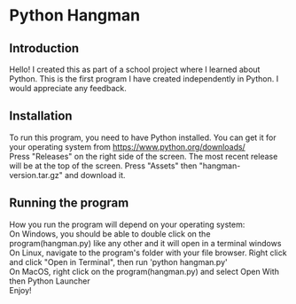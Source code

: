 # Python Hangman
## Introduction
Hello! I created this as part of a school project where I learned about Python. This is the first program I have created independently in Python. I would appreciate any feedback.
## Installation
To run this program, you need to have Python installed. You can get it for your operating system from https://www.python.org/downloads/  
Press "Releases" on the right side of the screen. The most recent release will be at the top of the screen. Press "Assets" then "hangman-version.tar.gz" and download it. 
## Running the program
How you run the program will depend on your operating system:  
On Windows, you should be able to double click on the program(hangman.py) like any other and it will open in a terminal windows  
On Linux, navigate to the program's folder with your file browser. Right click and click "Open in Terminal", then run 'python hangman.py'  
On MacOS, right click on the program(hangman.py) and select Open With then Python Launcher  
Enjoy!
